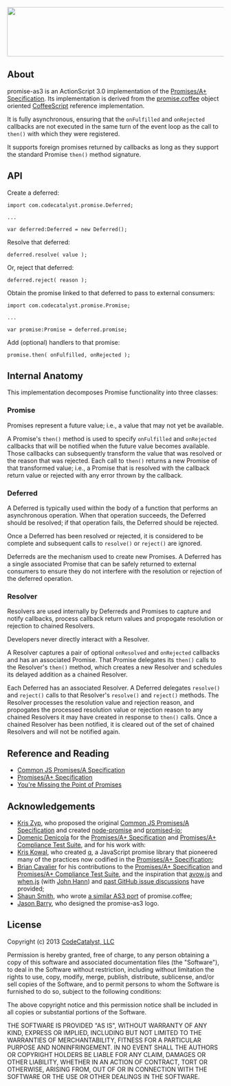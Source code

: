 <img src="https://raw.github.com/CodeCatalyst/promise-as3/master/promise-as3-logo.png" width="580" height="115">

## About

promise-as3 is an ActionScript 3.0 implementation of the [Promises/A+ Specification](https://github.com/promises-aplus/promises-spec).  Its implementation is derived from the [promise.coffee](https://github.com/CodeCatalyst/promise.coffee) object oriented [CoffeeScript](http://coffeescript.org/) reference implementation.

It is fully asynchronous, ensuring that the `onFulfilled` and `onRejected` callbacks are not executed in the same turn of the event loop as the call to `then()` with which they were registered.

It supports foreign promises returned by callbacks as long as they support the standard Promise `then()` method signature.

## API

Create a deferred:

	import com.codecatalyst.promise.Deferred;
	
	...
	
	var deferred:Deferred = new Deferred();

Resolve that deferred:
	
	deferred.resolve( value );

Or, reject that deferred:

	deferred.reject( reason );

Obtain the promise linked to that deferred to pass to external consumers:

	import com.codecatalyst.promise.Promise;
	
	...
	
	var promise:Promise = deferred.promise;

Add (optional) handlers to that promise:

	promise.then( onFulfilled, onRejected );

## Internal Anatomy

This implementation decomposes Promise functionality into three classes:

### Promise

Promises represent a future value; i.e., a value that may not yet be available.

A Promise's `then()` method is used to specify `onFulfilled` and `onRejected` callbacks that will be notified when the future value becomes available.  Those callbacks can subsequently transform the value that was resolved or the reason that was rejected.  Each call to `then()` returns a new Promise of that transformed value; i.e., a Promise that is resolved with the callback return value or rejected with any error thrown by the callback.

### Deferred

A Deferred is typically used within the body of a function that performs an asynchronous operation.  When that operation succeeds, the Deferred should be resolved; if that operation fails, the Deferred should be rejected.

Once a Deferred has been resolved or rejected, it is considered to be complete and subsequent calls to `resolve()` or `reject()` are ignored.

Deferreds are the mechanism used to create new Promises.  A Deferred has a single associated Promise that can be safely returned to external consumers to ensure they do not interfere with the resolution or rejection of the deferred operation.

### Resolver

Resolvers are used internally by Deferreds and Promises to capture and notify callbacks, process callback return values and propogate resolution or rejection to chained Resolvers.

Developers never directly interact with a Resolver.

A Resolver captures a pair of optional `onResolved` and `onRejected` callbacks and has an associated Promise.  That Promise delegates its `then()` calls to the Resolver's `then()` method, which creates a new Resolver and schedules its delayed addition as a chained Resolver.

Each Deferred has an associated Resolver.  A Deferred delegates `resolve()` and `reject()` calls to that Resolver's `resolve()` and `reject()` methods.  The Resolver processes the resolution value and rejection reason, and propogates the processed resolution value or rejection reason to any chained Resolvers it may have created in response to `then()` calls.  Once a chained Resolver has been notified, it is cleared out of the set of chained Resolvers and will not be notified again.

## Reference and Reading

* [Common JS Promises/A Specification](http://wiki.commonjs.org/wiki/Promises/A)
* [Promises/A+ Specification](https://github.com/promises-aplus/promises-spec)
* [You're Missing the Point of Promises](https://gist.github.com/3889970)

## Acknowledgements

* [Kris Zyp](https://github.com/kriszyp), who proposed the original [Common JS Promises/A Specification](http://wiki.commonjs.org/wiki/Promises/A) and created [node-promise](https://github.com/kriszyp/node-promise) and [promised-io](https://github.com/kriszyp/promised-io);
* [Domenic Denicola](https://github.com/domenic) for the [Promises/A+ Specification](https://github.com/promises-aplus/promises-spec) and [Promises/A+ Compliance Test Suite](https://github.com/promises-aplus/promises-tests), and for his work with:
* [Kris Kowal](https://github.com/kriskowal), who created [q](https://github.com/kriskowal/q), a JavaScript promise library that pioneered many of the practices now codified in the [Promises/A+ Specification](https://github.com/promises-aplus/promises-spec);
* [Brian Cavalier](https://github.com/briancavalier) for his contributions to the [Promises/A+ Specification](https://github.com/promises-aplus/promises-spec) and [Promises/A+ Compliance Test Suite](https://github.com/promises-aplus/promises-tests), and the inspiration that [avow.js](https://github.com/briancavalier/avow) and [when.js](https://github.com/cujojs/when) (with [John Hann](https://github.com/unscriptable)) and [past GitHub issue discussions](https://github.com/cujojs/when/issues/60) have provided;
* [Shaun Smith](https://github.com/darscan), who wrote [a similar AS3 port](https://gist.github.com/4519372) of promise.coffee;
* [Jason Barry](http://dribbble.com/artifactdesign), who designed the promise-as3 logo.

## License

Copyright (c) 2013 [CodeCatalyst, LLC](http://www.codecatalyst.com/)

Permission is hereby granted, free of charge, to any person obtaining a copy of this software and associated documentation files (the "Software"), to deal in the Software without restriction, including without limitation the rights to use, copy, modify, merge, publish, distribute, sublicense, and/or sell copies of the Software, and to permit persons to whom the Software is furnished to do so, subject to the following conditions:

The above copyright notice and this permission notice shall be included in all copies or substantial portions of the Software.

THE SOFTWARE IS PROVIDED "AS IS", WITHOUT WARRANTY OF ANY KIND, EXPRESS OR IMPLIED, INCLUDING BUT NOT LIMITED TO THE WARRANTIES OF MERCHANTABILITY, FITNESS FOR A PARTICULAR PURPOSE AND NONINFRINGEMENT. IN NO EVENT SHALL THE AUTHORS OR COPYRIGHT HOLDERS BE LIABLE FOR ANY CLAIM, DAMAGES OR OTHER LIABILITY, WHETHER IN AN ACTION OF CONTRACT, TORT OR OTHERWISE, ARISING FROM, OUT OF OR IN CONNECTION WITH THE SOFTWARE OR THE USE OR OTHER DEALINGS IN THE SOFTWARE.